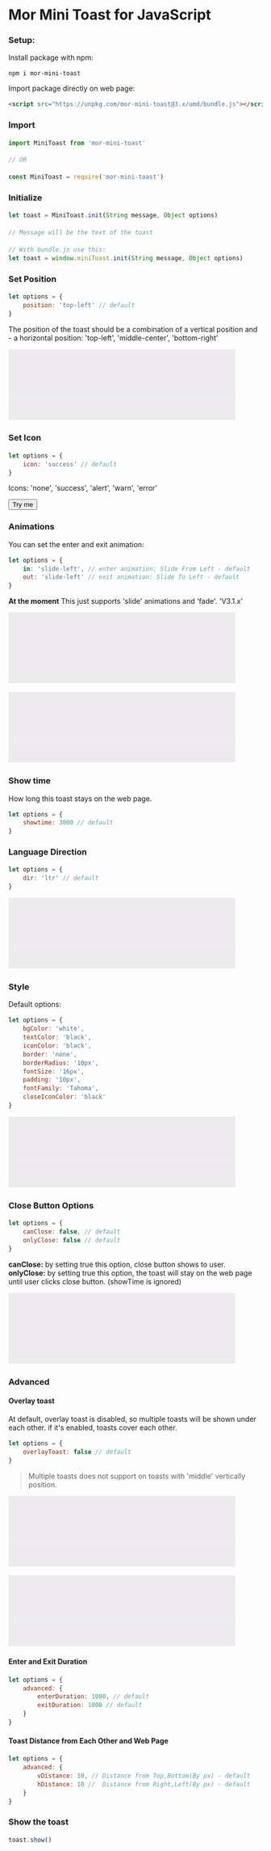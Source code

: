 # Mor Mini Toast for JavaScript


<script src="https://unpkg.com/mor-mini-toast@3.x/umd/bundle.js">
</script>

<script>
    
let options {
    icon: 'success'
};
    
let toast = window.miniToast.init('This is a test', options);
    
function showToast() {
    toast.show();
}

</script>
### Setup:

Install package with npm:

```
npm i mor-mini-toast
```

Import package directly on web page:

```html
<script src="https://unpkg.com/mor-mini-toast@3.x/umd/bundle.js"></script>
```
### Import

```js
import MiniToast from 'mor-mini-toast'

// OR

const MiniToast = require('mor-mini-toast')
```

### Initialize

```js
let toast = MiniToast.init(String message, Object options)

// Message will be the text of the toast

// With bundle.js use this:
let toast = window.miniToast.init(String message, Object options)

```

### Set Position

```js
let options = {
    position: 'top-left' // default 
}
```
The position of the toast should be a combination of a vertical position and - a horizontal position: 'top-left', 'middle-center', 'bottom-right'

![Set Position](/images/simple.gif)

### Set Icon
```js
let options = {
    icon: 'success' // default 
}
```
Icons: 'none', 'success', 'alert', 'warn', 'error'

<button onCLick="showToast()">Try me</button>

### Animations

You can set the enter and exit animation:

```js
let options = {
    in: 'slide-left', // enter animation: Slide From Left - default 
    out: 'slide-left' // exit animation: Slide To Left - default 
}
```

<b>At the moment</b> This just supports 'slide' animations and 'fade'. 'V3.1.x'

![Slide Animation](/images/slide-left-slide-top.gif)

![Fade Animation](/images/fade.gif)


### Show time

How long this toast stays on the web page.

```js
let options = {
    showtime: 3000 // default
}
```

### Language Direction

```js
let options = {
    dir: 'ltr' // default
}
```

![Direction](/images/direction.gif)


### Style

Default options:

```js
let options = {
    bgColor: 'white',
    textColor: 'black',
    iconColor: 'black',
    border: 'none',
    borderRadius: '10px',
    fontSize: '16px',
    padding: '10px',
    fontFamily: 'Tahoma',
    closeIconColor: 'black'
}
```

![Changing style](/images/change-style.gif)


### Close Button Options

```js
let options = {
    canClose: false, // default
    onlyClose: false // default
}
```

<b>canClose:</b> by setting true this option, close button shows to user.
<b>onlyClose:</b> by setting true this option, the toast will stay on the web page until user clicks close button. (showTime is ignored)

![Changing style](/images/close-with-button.gif)


### Advanced

#### Overlay toast

At default, overlay toast is disabled, so multiple toasts will be shown under each other. if it's enabled, toasts cover each other.

```js
let options = {
    overlayToast: false // default
}
```

> Multiple toasts does not support on toasts with 'middle' vertically position.

![Multiple toasts](/images/multiple-toasts.gif)

![Overlay toasts](/images/overlay-toast.gif)


#### Enter and Exit Duration

```js
let options = {
    advanced: {
        enterDuration: 1000, // default
        exitDuration: 1000 // default
    }
}
```

#### Toast Distance from Each Other and Web Page

```js
let options = {
    advanced: {
        vDistance: 10, // Distance from Top,Bottom(By px) - default
        hDistance: 10 //  Distance from Right,Left(By px) - default
    }
}
```

### Show the toast

```js
toast.show()
```
